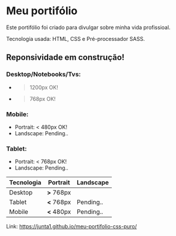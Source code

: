 # Meu portifólio
Este portifólio foi criado para divulgar sobre minha vida profissioal.

Tecnologia usada: HTML, CSS e Pré-processador SASS.

## Reponsividade em construção!
### Desktop/Notebooks/Tvs: 
* > 1200px OK!
* > 768px OK!
### Mobile: 
* Portrait: < 480px OK!
* Landscape: Pending..
### Tablet:
* Portrait: < 768px OK!
* Landscape: Pending..


Tecnologia | Portrait | Landscape
-----------| -------- | ---------
Desktop | **>** 768px |
Tablet | **<** 768px | Pending..
Mobile | **<** 480px | Pending..


Link: https://junta1.github.io/meu-portifolio-css-puro/
